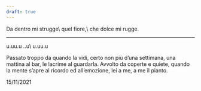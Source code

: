 ```yaml
---
draft: true
---
```


Da dentro mi strugge\\
quel fiore,\\
che dolce mi rugge.

---
u.uu.u
..u\\
u.uu.u

Passato troppo da quando la vidi, certo non più d’una settimana, una mattina al bar, le lacrime al guardarla. Avvolto da coperte e quiete, quando la mente s’apre al ricordo ed all’emozione, lei a me, a me il pianto.

15/11/2021